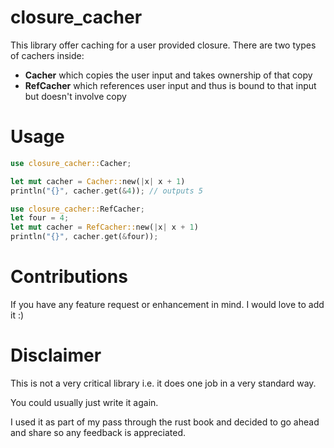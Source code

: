 # closure_cacher
This library offer caching for a user provided closure.
There are two types of cachers inside:
- **Cacher** which copies the user input and takes ownership of that copy
- **RefCacher** which references user input and thus is bound to that input but doesn't involve copy

# Usage
```rust
use closure_cacher::Cacher;

let mut cacher = Cacher::new(|x| x + 1)
println("{}", cacher.get(&4)); // outputs 5
```

```rust
use closure_cacher::RefCacher;
let four = 4;
let mut cacher = RefCacher::new(|x| x + 1)
println("{}", cacher.get(&four));
```

# Contributions
If you have any feature request or enhancement in mind. I would love to add it :)


# Disclaimer
This is not a very critical library i.e. it does one job in a very standard way. 

You could usually just write it again.

I used it as part of my pass through the rust book and decided to go ahead and share so any feedback is appreciated.